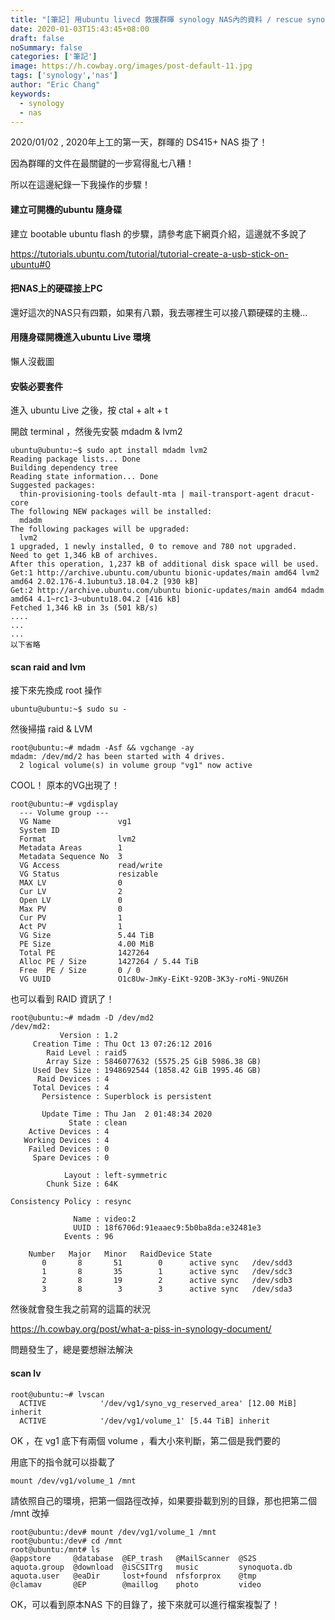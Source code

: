 ```yaml
---
title: "[筆記] 用ubuntu livecd 救援群暉 synology NAS內的資料 / rescue synology nas with ubuntu livecd"
date: 2020-01-03T15:43:45+08:00
draft: false
noSummary: false
categories: ['筆記']
image: https://h.cowbay.org/images/post-default-11.jpg
tags: ['synology','nas']
author: "Eric Chang"
keywords:
  - synology
  - nas
---
```


2020/01/02 , 2020年上工的第一天，群暉的 DS415+ NAS 掛了！

因為群暉的文件在最關鍵的一步寫得亂七八糟！

所以在這邊紀錄一下我操作的步驟！

<!--more-->

#### 建立可開機的ubuntu 隨身碟
建立 bootable ubuntu flash 的步驟，請參考底下網頁介紹，這邊就不多說了

https://tutorials.ubuntu.com/tutorial/tutorial-create-a-usb-stick-on-ubuntu#0

#### 把NAS上的硬碟接上PC

還好這次的NAS只有四顆，如果有八顆，我去哪裡生可以接八顆硬碟的主機...

#### 用隨身碟開機進入ubuntu Live 環境

懶人沒截圖

#### 安裝必要套件

進入 ubuntu Live 之後，按 ctal + alt + t

開啟 terminal ，然後先安裝 mdadm & lvm2 

```
ubuntu@ubuntu:~$ sudo apt install mdadm lvm2
Reading package lists... Done
Building dependency tree       
Reading state information... Done
Suggested packages:
  thin-provisioning-tools default-mta | mail-transport-agent dracut-core
The following NEW packages will be installed:
  mdadm
The following packages will be upgraded:
  lvm2
1 upgraded, 1 newly installed, 0 to remove and 780 not upgraded.
Need to get 1,346 kB of archives.
After this operation, 1,237 kB of additional disk space will be used.
Get:1 http://archive.ubuntu.com/ubuntu bionic-updates/main amd64 lvm2 amd64 2.02.176-4.1ubuntu3.18.04.2 [930 kB]
Get:2 http://archive.ubuntu.com/ubuntu bionic-updates/main amd64 mdadm amd64 4.1~rc1-3~ubuntu18.04.2 [416 kB]
Fetched 1,346 kB in 3s (501 kB/s)
....
...
...
以下省略
```

#### scan raid and lvm

接下來先換成 root 操作
```
ubuntu@ubuntu:~$ sudo su -
```

然後掃描 raid & LVM
```
root@ubuntu:~# mdadm -Asf && vgchange -ay
mdadm: /dev/md/2 has been started with 4 drives.
  2 logical volume(s) in volume group "vg1" now active
```

COOL！ 原本的VG出現了！

```
root@ubuntu:~# vgdisplay
  --- Volume group ---
  VG Name               vg1
  System ID             
  Format                lvm2
  Metadata Areas        1
  Metadata Sequence No  3
  VG Access             read/write
  VG Status             resizable
  MAX LV                0
  Cur LV                2
  Open LV               0
  Max PV                0
  Cur PV                1
  Act PV                1
  VG Size               5.44 TiB
  PE Size               4.00 MiB
  Total PE              1427264
  Alloc PE / Size       1427264 / 5.44 TiB
  Free  PE / Size       0 / 0   
  VG UUID               O1c8Uw-JmKy-EiKt-92OB-3K3y-roMi-9NUZ6H
```
 
也可以看到 RAID 資訊了！
```
root@ubuntu:~# mdadm -D /dev/md2
/dev/md2:
           Version : 1.2
     Creation Time : Thu Oct 13 07:26:12 2016
        Raid Level : raid5
        Array Size : 5846077632 (5575.25 GiB 5986.38 GB)
     Used Dev Size : 1948692544 (1858.42 GiB 1995.46 GB)
      Raid Devices : 4
     Total Devices : 4
       Persistence : Superblock is persistent

       Update Time : Thu Jan  2 01:48:34 2020
             State : clean
    Active Devices : 4
   Working Devices : 4
    Failed Devices : 0
     Spare Devices : 0

            Layout : left-symmetric
        Chunk Size : 64K

Consistency Policy : resync

              Name : video:2
              UUID : 18f6706d:91eaaec9:5b0ba8da:e32481e3
            Events : 96

    Number   Major   Minor   RaidDevice State
       0       8       51        0      active sync   /dev/sdd3
       1       8       35        1      active sync   /dev/sdc3
       2       8       19        2      active sync   /dev/sdb3
       3       8        3        3      active sync   /dev/sda3
```	   

然後就會發生我之前寫的這篇的狀況

https://h.cowbay.org/post/what-a-piss-in-synology-document/

問題發生了，總是要想辦法解決

#### scan lv

```
root@ubuntu:~# lvscan
  ACTIVE            '/dev/vg1/syno_vg_reserved_area' [12.00 MiB] inherit
  ACTIVE            '/dev/vg1/volume_1' [5.44 TiB] inherit
```  

OK ，在 vg1 底下有兩個 volume ，看大小來判斷，第二個是我們要的

用底下的指令就可以掛載了

```
mount /dev/vg1/volume_1 /mnt
```

請依照自己的環境，把第一個路徑改掉，如果要掛載到別的目錄，那也把第二個 /mnt 改掉

```
root@ubuntu:/dev# mount /dev/vg1/volume_1 /mnt
root@ubuntu:/dev# cd /mnt
root@ubuntu:/mnt# ls
@appstore     @database  @EP_trash   @MailScanner  @S2S
aquota.group  @download  @iSCSITrg   music         synoquota.db
aquota.user   @eaDir     lost+found  nfsforprox    @tmp
@clamav       @EP        @maillog    photo         video
```

OK，可以看到原本NAS 下的目錄了，接下來就可以進行檔案複製了！




